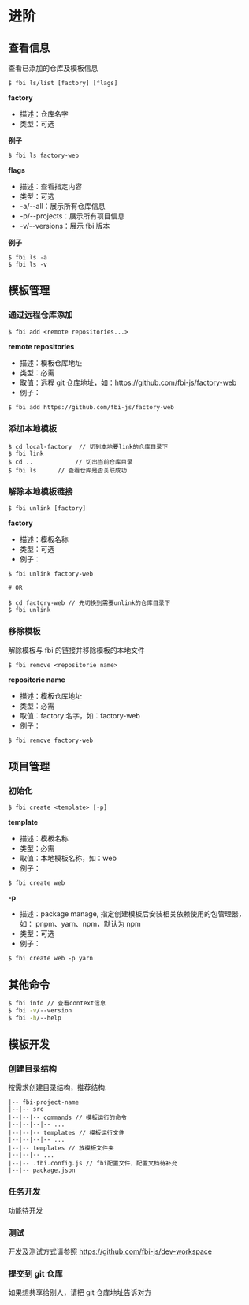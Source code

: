 # 进阶

## 查看信息

查看已添加的仓库及模板信息

```
$ fbi ls/list [factory] [flags]
```

**factory**

- 描述：仓库名字
- 类型：可选

**例子**

```
$ fbi ls factory-web
```

**flags**

- 描述：查看指定内容
- 类型：可选
- -a/--all：展示所有仓库信息
- -p/--projects：展示所有项目信息
- -v/--versions：展示 fbi 版本

**例子**

```
$ fbi ls -a
$ fbi ls -v
```

## 模板管理

### 通过远程仓库添加

```
$ fbi add <remote repositories...>
```

**remote repositories**

- 描述：模板仓库地址
- 类型：必需
- 取值：远程 git 仓库地址，如：https://github.com/fbi-js/factory-web
- 例子：

```
$ fbi add https://github.com/fbi-js/factory-web
```

### 添加本地模板

```
$ cd local-factory  // 切到本地要link的仓库目录下
$ fbi link
$ cd ..            // 切出当前仓库目录
$ fbi ls      // 查看仓库是否关联成功
```

### 解除本地模板链接

```
$ fbi unlink [factory]
```

**factory**

- 描述：模板名称
- 类型：可选
- 例子：

```
$ fbi unlink factory-web

# OR

$ cd factory-web // 先切换到需要unlink的仓库目录下
$ fbi unlink
```

### 移除模板

解除模板与 fbi 的链接并移除模板的本地文件

```
$ fbi remove <repositorie name>
```

**repositorie name**

- 描述：模板仓库地址
- 类型：必需
- 取值：factory 名字，如：factory-web
- 例子：

```
$ fbi remove factory-web
```

## 项目管理

### 初始化

```
$ fbi create <template> [-p]
```

**template**

- 描述：模板名称
- 类型：必需
- 取值：本地模板名称，如：web
- 例子：

```shell
$ fbi create web
```

**-p**

- 描述：package manage, 指定创建模板后安装相关依赖使用的包管理器，如： pnpm、yarn、npm，默认为 npm
- 类型：可选
- 例子：

```shell
$ fbi create web -p yarn
```

## 其他命令

```bash
$ fbi info // 查看context信息
$ fbi -v/--version
$ fbi -h/--help
```

## 模板开发

### 创建目录结构

按需求创建目录结构，推荐结构:

```
|-- fbi-project-name
|--|-- src
|--|--|-- commands // 模板运行的命令
|--|--|--|-- ...
|--|--|-- templates // 模板运行文件
|--|--|--|-- ...
|--|-- templates // 放模板文件夹
|--|--|-- ...
|--|-- .fbi.config.js // fbi配置文件，配置文档待补充
|--|-- package.json
```

### 任务开发

功能待开发

### 测试

开发及测试方式请参照 <https://github.com/fbi-js/dev-workspace>

### 提交到 git 仓库

如果想共享给别人，请把 git 仓库地址告诉对方
